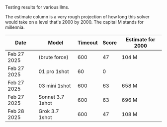 Testing results for various llms.

The estimate column is a very rough projection of how long this solver would take on a level that's 2000 by 2000. The capital M stands for millennia.

| Date        | Model         | Timeout  | Score    | Estimate for 2000 |
| --------    | --------      | -------- | -------- | -------- |
| Feb 27 2025 | (brute force) | 600       | 47       | 104 M |
| Feb 27 2025 | 01 pro 1shot  | 60       | 0        |  |
| Feb 27 2025 | 03 mini 1shot | 600       | 63        | 658 M |
| Feb 27 2025 | Sonnet 3.7 1shot | 600       |  63       | 696 M |
| Feb 28 2025 | Grok 3.7 1shot | 600       |  47       | 108 M |
